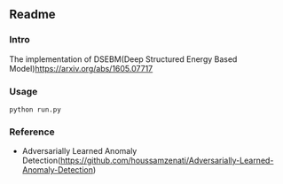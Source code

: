 ## Readme

### Intro
The implementation of DSEBM(Deep Structured Energy Based Model)<a href="https://arxiv.org/abs/1605.07717">https://arxiv.org/abs/1605.07717</a>

### Usage
```
python run.py
```

### Reference

- Adversarially Learned Anomaly Detection(<a href="https://github.com/houssamzenati/Adversarially-Learned-Anomaly-Detection">https://github.com/houssamzenati/Adversarially-Learned-Anomaly-Detection</a>)